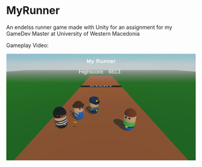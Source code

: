 # MyRunner

An endelss runner game made with Unity for an assignment for my GameDev Master at University of Western Macedonia

Gameplay Video:

[![Gameplay Video](https://github.com/DjTeo/MyRunner/blob/main/Cover.png?raw=true)](https://youtu.be/ccc-fuvoivU)
